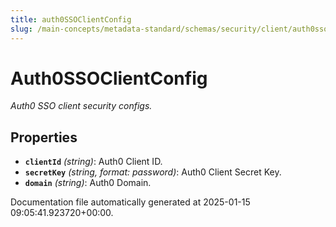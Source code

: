 ```yaml
---
title: auth0SSOClientConfig
slug: /main-concepts/metadata-standard/schemas/security/client/auth0ssoclientconfig
---
```


# Auth0SSOClientConfig

*Auth0 SSO client security configs.*

## Properties

- **`clientId`** *(string)*: Auth0 Client ID.
- **`secretKey`** *(string, format: password)*: Auth0 Client Secret Key.
- **`domain`** *(string)*: Auth0 Domain.


Documentation file automatically generated at 2025-01-15 09:05:41.923720+00:00.
